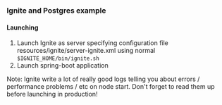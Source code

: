 ### Ignite and Postgres example

#### Launching

1. Launch Ignite as server specifying configuration file resources/ignite/server-ignite.xml using normal
```$IGNITE_HOME/bin/ignite.sh```
2. Launch spring-boot application

Note: Ignite write a lot of really good logs telling you about errors / performance problems / etc on node start. 
Don't forget to read them up before launching in production!
